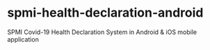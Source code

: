 # spmi-health-declaration-android
 SPMI Covid-19 Health Declaration System in Android & iOS mobile application
